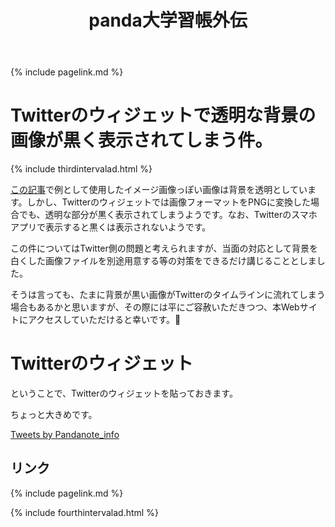 ﻿---
title: panda大学習帳外伝
description: Twitterのウィジェットで透明な背景の画像が黒く表示されてしまう件。
mathjax: true
encoding: UTF-8
---
{% include pagelink.md %}

# Twitterのウィジェットで透明な背景の画像が黒く表示されてしまう件。

{% include thirdintervalad.html %}

[この記事](https://pandanote.info/?p=3738)で例として使用したイメージ画像っぽい画像は背景を透明としています。しかし、Twitterのウィジェットでは画像フォーマットをPNGに変換した場合でも、透明な部分が黒く表示されてしまうようです。なお、Twitterのスマホアプリで表示すると黒くは表示されないようです。

この件についてはTwitter側の問題と考えられますが、当面の対応として背景を白くした画像ファイルを別途用意する等の対策をできるだけ講じることとしました。

そうは言っても、たまに背景が黒い画像がTwitterのタイムラインに流れてしまう場合もあるかと思いますが、その際には平にご容赦いただきつつ、本Webサイトにアクセスしていただけると幸いです。🐼

# Twitterのウィジェット

ということで、Twitterのウィジェットを貼っておきます。

ちょっと大きめです。

<a class="twitter-timeline" href="https://twitter.com/Pandanote_info?ref_src=twsrc%5Etfw" height="500px">Tweets by Pandanote_info</a> <script async src="https://platform.twitter.com/widgets.js" charset="utf-8"></script>

## リンク
{% include pagelink.md %}

{% include fourthintervalad.html %}
